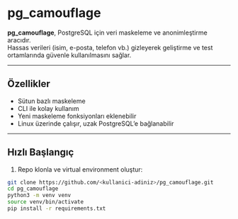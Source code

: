 # pg_camouflage

**pg_camouflage**, PostgreSQL için veri maskeleme ve anonimleştirme aracıdır.  
Hassas verileri (isim, e-posta, telefon vb.) gizleyerek geliştirme ve test ortamlarında güvenle kullanılmasını sağlar.

---

## Özellikler

- Sütun bazlı maskeleme
- CLI ile kolay kullanım
- Yeni maskeleme fonksiyonları eklenebilir
- Linux üzerinde çalışır, uzak PostgreSQL’e bağlanabilir

---

## Hızlı Başlangıç

1. Repo klonla ve virtual environment oluştur:
```bash
git clone https://github.com/<kullanici-adiniz>/pg_camouflage.git
cd pg_camouflage
python3 -m venv venv
source venv/bin/activate
pip install -r requirements.txt
